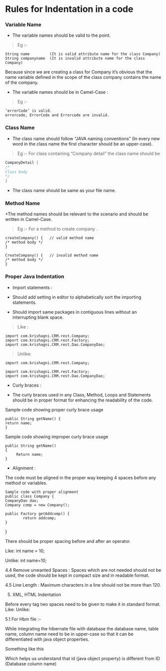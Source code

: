 # Rules for Indentation in a code

 ### Variable Name


+ The variable names should be valid to the point.


> Eg :-
```  
String name 		(It is valid attribute name for the class Company)
String companyname 	(It is invalid attribute name for the class Company)
```
Because since we are creating a class for Company it’s obvious that the name variable defined in the scope of the class company contains the name of the company.

+ The variable names should be in Camel-Case :


> Eg :-
```
‘errorCode’ is valid. 
errorcode, ErrorCode and Errorcode are invalid.
```



 ### Class Name

+ The class name should follow “JAVA naming conventions” (In every new word in the class name the first character should be an upper-case).


> Eg :- For class containing “Company detail” the class name should be

```java
CompanyDetail {
/*
Class body
*/
}
```

+ The class name should be same as your file name.

### Method Name 

+The method names should be relevant to the scenario and should be written in Camel-Case.


> Eg :-	For a method to create company .
```
createCompany() {	// valid method name
/* method body */
}	

CreateCompany() {	// invalid method name
/* method body */
}     
```


### Proper Java Indentation

+ Import statements :


+ Should add setting in editor to alphabetically sort the importing statements.
+ Should import same packages in contiguous lines without an interrupting blank space. 	

> Like :
```
import com.krishagni.CRM.rest.Company;
import com.krishagni.CRM.rest.Factory;
import com.krishagni.CRM.rest.Dao.CompanyDao;
```
> Unlike:
```
import com.krishagni.CRM.rest.Company;

import com.krishagni.CRM.rest.Factory;
import com.krishagni.CRM.rest.Dao.CompanyDao;
```

+ Curly braces :


+ The curly braces used in any Class, Method, Loops and Statements should be in proper format for enhancing the readability of the code.

Sample code showing proper curly brace usage
```
public String getName() {
return name;
}
```


Sample code showing improper curly brace usage
```
public String getName() 
{
   	 Return name;
}
```

+ Alignment :

The code must be aligned in the proper way keeping 4 spaces before any method or variables.

	Sample code with proper alignment
 	public class Company {
    CompanyDao dao;
    Company comp = new Company();    
    
    public Factory getAddcomp() {
	        return addcomp;
    }
}

There should be proper spacing before and after an operator.

Like:
int name = 10; 

Unlike:
	int name=10;

4.4 Remove unwanted Spaces :
Spaces which are not needed should not be used, the code should be kept in compact size and in readable format.

4.5 Line Length :
Maximum characters in a line should not be more than 120.













5. XML, HTML Indentation

Before every tag two spaces need to be given to make it in standard format.
Like:
<bean id = "dao" class = "com.krishagni.CRM.rest.Dao.CompanyDaoImpl">
  <property name = "sessionFactory" ref = "sessionFactory"> </property>
</bean>
Unlike:
<bean id = "dao" class = "com.krishagni.CRM.rest.Dao.CompanyDaoImpl">
   	 <property name="sessionFactory" ref = "sessionFactory"></property>
</bean>

5.1 For Hbm file :-

While integrating the hibernate file with database the database name, table name, column name need to be in upper-case so that it can be differentiated with java object properties.  

Something like this 
	<id name = "id" type = "int">
        	  <column name = "ID" />
        	</id>

Which helps us understand that id (java object property) is different from ID (Database column name)
